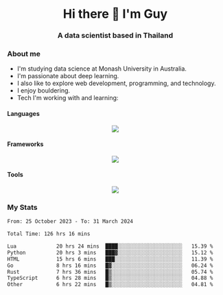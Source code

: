 <h1 align="center">Hi there 👋 I'm Guy</h1>
<h3 align="center">A data scientist based in Thailand</h3>

### About me

- I'm studying data science at Monash University in Australia.
- I'm passionate about deep learning.
- I also like to explore web development, programming, and technology.
- I enjoy bouldering.
- Tech I'm working with and learning:

#### Languages

<div align="center">
    <img src="https://skillicons.dev/icons?i=py,ts,js,html,css,rust,go" />
</div>

#### Frameworks

<div align="center">
    <img src="https://skillicons.dev/icons?i=pytorch,tensorflow,fastapi,react" /><br>
</div>

#### Tools

<div align="center">
    <img src="https://skillicons.dev/icons?i=postgres,redis,docker" /><br>
</div>

### My Stats

<!--START_SECTION:waka-->

```txt
From: 25 October 2023 - To: 31 March 2024

Total Time: 126 hrs 16 mins

Lua             20 hrs 24 mins  ████░░░░░░░░░░░░░░░░░░░░░   15.39 %
Python          20 hrs 3 mins   ███▓░░░░░░░░░░░░░░░░░░░░░   15.12 %
HTML            15 hrs 6 mins   ███░░░░░░░░░░░░░░░░░░░░░░   11.39 %
Go              8 hrs 16 mins   █▓░░░░░░░░░░░░░░░░░░░░░░░   06.24 %
Rust            7 hrs 36 mins   █▒░░░░░░░░░░░░░░░░░░░░░░░   05.74 %
TypeScript      6 hrs 28 mins   █▒░░░░░░░░░░░░░░░░░░░░░░░   04.88 %
Other           6 hrs 22 mins   █▒░░░░░░░░░░░░░░░░░░░░░░░   04.81 %
```

<!--END_SECTION:waka-->

